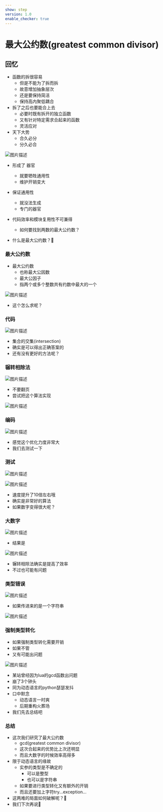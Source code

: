 ```yaml
---
show: step
version: 1.0
enable_checker: true
---
```


# 最大公约数(greatest common divisor)

## 回忆

- 函数的拆很容易
	- 但是不能为了拆而拆
	- 故意增加抽象层次
	- 还是要保持简洁
	- 保持高内聚低耦合
- 拆了之后也要能合上去
	- 必要时既有拆开的独立函数
	- 又有针对特定需求合起来的函数
	- 灵活应对
- 天下大势
	- 合久必分
	- 分久必合

![图片描述](https://doc.shiyanlou.com/courses/uid1190679-20240927-1727443318192)

- 形成了 器官 
	- 就要牺牲通用性
	- 维护开销变大
- 保证通用性 
	- 就没法生成 
	- 专门的器官

- 代码效率和模块复用性不可兼得
	- 如何要找到两数的最大公约数？
- 什么是最大公约数？🤔

### 最大公约数

- 最大公约数
	- 也称最大公因数
	- 最大公因子
	- 指两个或多个整数共有约数中最大的一个

![图片描述](https://doc.shiyanlou.com/courses/uid1190679-20220824-1661311232616)

- 这个怎么求呢？

### 代码

![图片描述](https://doc.shiyanlou.com/courses/uid1190679-20220824-1661311395078)

- 集合的交集(intersection)
- 确实是可以得出正确答案的
- 还有没有更好的方法呢？

### 辗转相除法

![图片描述](https://doc.shiyanlou.com/courses/uid1190679-20220824-1661311548377)

- 不要翻页
- 尝试把这个算法实现

![图片描述](https://doc.shiyanlou.com/courses/uid1190679-20220824-1661311719630)

### 编码

![图片描述](https://doc.shiyanlou.com/courses/uid1190679-20220824-1661312043187)

- 感觉这个优化力度非常大
- 我们去测试一下

### 测试

![图片描述](https://doc.shiyanlou.com/courses/uid1190679-20220824-1661312270058)

![图片描述](https://doc.shiyanlou.com/courses/uid1190679-20220824-1661312279161)

- 速度提升了10倍左右哦
- 确实是非常好的算法
- 如果数字变得很大呢？

### 大数字

![图片描述](https://doc.shiyanlou.com/courses/uid1190679-20220824-1661312559474)

- 结果是

![图片描述](https://doc.shiyanlou.com/courses/uid1190679-20220824-1661312615061)

- 辗转相除法确实是提高了效率
- 不过也可能有问题

### 类型错误

![图片描述](https://doc.shiyanlou.com/courses/uid1190679-20220824-1661312901369)

- 如果传进来的是一个字符串

![图片描述](https://doc.shiyanlou.com/courses/uid1190679-20220824-1661313149599)

### 强制类型转化

- 如果强制类型转化需要开销
- 如果不管
- 又有可能出问题

![图片描述](https://doc.shiyanlou.com/courses/uid1190679-20220824-1661313415272)

- 某站曾经因为lua的gcd函数出问题
- 崩了3个钟头
- 同为动态语言的python瑟瑟发抖
- 口中默念
	- 动态语言一时爽
	- 后期重构火葬场
- 我们先去总结吧

### 总结
- 这次我们研究了最大公约数
	- gcd(greatest common divisor)
	- 这次合起来的优势比上次还明显
	- 而且大数字的时候效率高得多
- 限于动态语言的缘故
	- 实参的类型是不确定的
		- 可以是整型
		- 也可以是字符串
	- 如果要进行类型转化又有额外的开销
	- 而且还要加上字符try...exception...
- 这两难的局面如何破解呢？🤔
- 我们下次再说👋